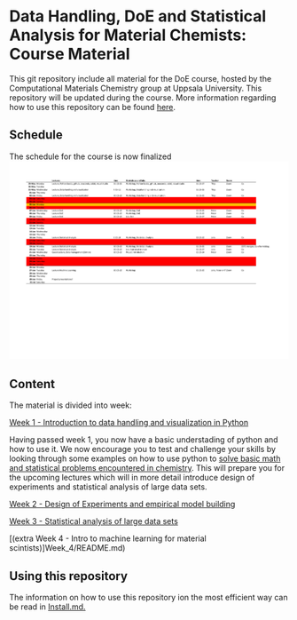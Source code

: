 
# Data Handling, DoE and Statistical Analysis for Material Chemists: Course Material
This git repository include all material for the DoE course, hosted by the Computational Materials Chemistry group at Uppsala University. This repository will be updated during the course. More information regarding how to use this repository can be found [here](INSTALL.md). 
## Schedule
The schedule for the course is now finalized 
<img src="./Figures/Schedule.pdf" width="800" />

## Content
The material is divided into week: 

[Week 1 - Introduction to data handling and visualization in Python](Week_1/README.md) 

Having passed week 1, you now have a basic understading of python and how to use it. We now encourage you to test and challenge your skills by looking through some examples on how to use python to [solve basic math and statistical problems encountered in chemistry](/Using%20python%20for%20math%20and%20statistics/README.md). This will prepare you for the upcoming lectures which will in more detail introduce design of experiments and statistical analysis of large data sets.   

[Week 2 - Design of Experiments and empirical model building](Week_2/README.md) 

[Week 3 - Statistical analysis of large data sets](Week_3/README.md)

[(extra  Week 4 - Intro to machine learning for material scintists)]Week_4/README.md)


## Using this repository 
The information on how to use this repository ion the most efficient way can be read in [Install.md.](INSTALL.md) 
